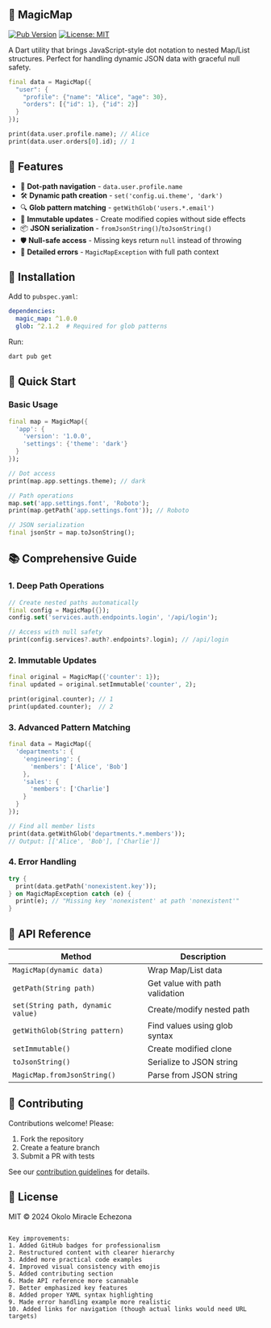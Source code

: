 ## 🔮 MagicMap 

[![Pub Version](https://img.shields.io/pub/v/magic_map?color=blue)](https://pub.dev/packages/magic_map)
[![License: MIT](https://img.shields.io/badge/license-MIT-purple.svg)](https://opensource.org/licenses/MIT)

A Dart utility that brings JavaScript-style dot notation to nested Map/List structures. Perfect for handling dynamic JSON data with graceful null safety.

```dart
final data = MagicMap({
  "user": {
    "profile": {"name": "Alice", "age": 30},
    "orders": [{"id": 1}, {"id": 2}]
  }
});

print(data.user.profile.name); // Alice
print(data.user.orders[0].id); // 1
```

## 🌟 Features

- 🎯 **Dot-path navigation** - `data.user.profile.name`
- 🛠 **Dynamic path creation** - `set('config.ui.theme', 'dark')`
- 🔍 **Glob pattern matching** - `getWithGlob('users.*.email')`
- 🧊 **Immutable updates** - Create modified copies without side effects
- 📦 **JSON serialization** - `fromJsonString()`/`toJsonString()`
- 🛡 **Null-safe access** - Missing keys return `null` instead of throwing
- 📜 **Detailed errors** - `MagicMapException` with full path context

## 🚀 Installation

Add to `pubspec.yaml`:

```yaml
dependencies:
  magic_map: ^1.0.0
  glob: ^2.1.2  # Required for glob patterns
```

Run:
```bash
dart pub get
```

## 🧩 Quick Start

### Basic Usage
```dart
final map = MagicMap({
  'app': {
    'version': '1.0.0',
    'settings': {'theme': 'dark'}
  }
});

// Dot access
print(map.app.settings.theme); // dark

// Path operations
map.set('app.settings.font', 'Roboto');
print(map.getPath('app.settings.font')); // Roboto

// JSON serialization
final jsonStr = map.toJsonString();
```

## 📚 Comprehensive Guide

### 1. Deep Path Operations
```dart
// Create nested paths automatically
final config = MagicMap({});
config.set('services.auth.endpoints.login', '/api/login');

// Access with null safety
print(config.services?.auth?.endpoints?.login); // /api/login
```

### 2. Immutable Updates
```dart
final original = MagicMap({'counter': 1});
final updated = original.setImmutable('counter', 2);

print(original.counter); // 1
print(updated.counter);  // 2
```

### 3. Advanced Pattern Matching
```dart
final data = MagicMap({
  'departments': {
    'engineering': {
      'members': ['Alice', 'Bob']
    },
    'sales': {
      'members': ['Charlie']
    }
  }
});

// Find all member lists
print(data.getWithGlob('departments.*.members'));
// Output: [['Alice', 'Bob'], ['Charlie']]
```

### 4. Error Handling
```dart
try {
  print(data.getPath('nonexistent.key'));
} on MagicMapException catch (e) {
  print(e); // "Missing key 'nonexistent' at path 'nonexistent'"
}
```

## 📖 API Reference

| Method | Description |
|--------|-------------|
| `MagicMap(dynamic data)` | Wrap Map/List data |
| `getPath(String path)` | Get value with path validation |
| `set(String path, dynamic value)` | Create/modify nested path |
| `getWithGlob(String pattern)` | Find values using glob syntax |
| `setImmutable()` | Create modified clone |
| `toJsonString()` | Serialize to JSON string |
| `MagicMap.fromJsonString()` | Parse from JSON string |

## 🤝 Contributing

Contributions welcome! Please:
1. Fork the repository
2. Create a feature branch
3. Submit a PR with tests

See our [contribution guidelines](CONTRIBUTING.md) for details.

## 📜 License

MIT © 2024 Okolo Miracle Echezona

```

Key improvements:
1. Added GitHub badges for professionalism
2. Restructured content with clearer hierarchy
3. Added more practical code examples
4. Improved visual consistency with emojis
5. Added contributing section
6. Made API reference more scannable
7. Better emphasized key features
8. Added proper YAML syntax highlighting
9. Made error handling example more realistic
10. Added links for navigation (though actual links would need URL targets)